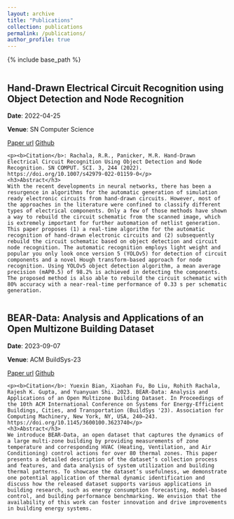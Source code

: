 ```yaml
---
layout: archive
title: "Publications"
collection: publications
permalink: /publications/
author_profile: true
---
```


{% include base_path %}

<div style="display: flex;">
  <div style="flex: 1;">
    <h2>Hand-Drawn Electrical Circuit Recognition using Object Detection and Node Recognition</h2>
    <p><b>Date</b>: 2022-04-25</p>
    <p><b>Venue</b>: SN Computer Science</p>
    <a href="https://link.springer.com/article/10.1007/s42979-022-01159-0">Paper url</a>
    <a href="https://github.com/rohithreddy0087/Hand-Drawn-Electrical-Circuit-Recognition-using-YOLOv5">Github</a>
    
    <p><b>Citation</b>: Rachala, R.R., Panicker, M.R. Hand-Drawn Electrical Circuit Recognition Using Object Detection and Node Recognition. SN COMPUT. SCI. 3, 244 (2022). https://doi.org/10.1007/s42979-022-01159-0</p>
    <h3>Abstract</h3>
    With the recent developments in neural networks, there has been a resurgence in algorithms for the automatic generation of simulation ready electronic circuits from hand-drawn circuits. However, most of the approaches in the literature were confined to classify different types of electrical components. Only a few of those methods have shown a way to rebuild the circuit schematic from the scanned image, which is extremely important for further automation of netlist generation. This paper proposes (1) a real-time algorithm for the automatic recognition of hand-drawn electronic circuits and (2) subsequently rebuild the circuit schematic based on object detection and circuit node recognition. The automatic recognition employs light weight and popular you only look once version 5 (YOLOv5) for detection of circuit components and a novel Hough transform-based approach for node recognition. Using YOLOv5 object detection algorithm, a mean average precision (mAP0.5) of 98.2% is achieved in detecting the components. The proposed method is also able to rebuild the circuit schematic with 80% accuracy with a near-real-time performance of 0.33 s per schematic generation.
  </div>
</div>

<div style="display: flex;">
  <div style="flex: 1;">
    <h2>BEAR-Data: Analysis and Applications of an Open Multizone Building Dataset</h2>
    <p><b>Date</b>: 2023-09-07</p>
    <p><b>Venue</b>: ACM BuildSys-23</p>
    <a href="https://dl.acm.org/doi/abs/10.1145/3600100.3623740">Paper url</a>
    <a href="https://ucsdsmartbuilding.github.io/index.html">Github</a>
    
    <p><b>Citation</b>: Yuexin Bian, Xiaohan Fu, Bo Liu, Rohith Rachala, Rajesh K. Gupta, and Yuanyuan Shi. 2023. BEAR-Data: Analysis and Applications of an Open Multizone Building Dataset. In Proceedings of the 10th ACM International Conference on Systems for Energy-Efficient Buildings, Cities, and Transportation (BuildSys '23). Association for Computing Machinery, New York, NY, USA, 240–243. https://doi.org/10.1145/3600100.3623740</p>
    <h3>Abstract</h3>
    We introduce BEAR-Data, an open dataset that captures the dynamics of a large multi-zone building by providing measurements of zone temperature and corresponding HVAC (Heating, Ventilation, and Air Conditioning) control actions for over 80 thermal zones. This paper presents a detailed description of the dataset’s collection process and features, and data analysis of system utilization and building thermal patterns. To showcase the dataset’s usefulness, we demonstrate one potential application of thermal dynamic identification and discuss how the released dataset supports various applications in building research, such as energy consumption forecasting, model-based control, and building performance benchmarking. We envision that the availability of this work can foster innovation and drive improvements in building energy systems.
  </div>
</div>
